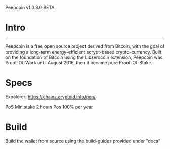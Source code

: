 Peepcoin v1.0.3.0 BETA

# Intro
-----
Peepcoin is a free open source project derived from Bitcoin, with the goal of providing a long-term energy-efficient scrypt-based crypto-currency. Built on the foundation of Bitcoin using the Libzerocoin extension, Peepcoin was Proof-Of-Work until August 2016, then it became pure Proof-Of-Stake. 

# Specs

Expolorer:
https://chainz.cryptoid.info/pcn/

PoS
Min.stake 2 hours
Pos 100% per year

# Build
Build the wallet from source using the build-guides provided under "docs"


